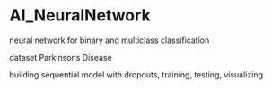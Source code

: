 # AI_NeuralNetwork

neural network for binary and multiclass classification

dataset Parkinsons Disease

building sequential model with dropouts, training, testing, visualizing 
